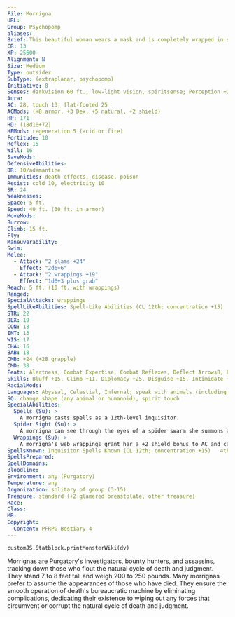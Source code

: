 ```yaml
---
File: Morrigna
URL: 
Group: Psychopomp
aliases: 
Brief: This beautiful woman wears a mask and is completely wrapped in spider silk. Magical fetishes adorn her clothing and staff.
CR: 13
XP: 25600
Alignment: N
Size: Medium
Type: outsider
SubType: (extraplanar, psychopomp)
Initiative: 8
Senses: darkvision 60 ft., low-light vision, spiritsense; Perception +28
Aura: 
AC: 28, touch 13, flat-footed 25
ACMods: (+8 armor, +3 Dex, +5 natural, +2 shield)
HP: 171
HD: (18d10+72)
HPMods: regeneration 5 (acid or fire)
Fortitude: 10
Reflex: 15
Will: 16
SaveMods: 
DefensiveAbilities: 
DR: 10/adamantine
Immunities: death effects, disease, poison
Resist: cold 10, electricity 10
SR: 24
Weaknesses: 
Space: 5 ft.
Speed: 40 ft. (30 ft. in armor)
MoveMods: 
Burrow: 
Climb: 15 ft.
Fly: 
Maneuverability: 
Swim: 
Melee: 
  - Attack: "2 slams +24"
    Effect: "2d6+6"
  - Attack: "2 wrappings +19"
    Effect: "1d6+3 plus grab"
Reach: 5 ft. (10 ft. with wrappings)
Ranged: 
SpecialAttacks: wrappings
SpellLikeAbilities: Spell-Like Abilities (CL 12th; concentration +15)   At Will-detect undead, stone tell   5/day-speak with dead   3/day-summon (level 7, 1d4 giant tarantulas [Pathfinder RPG Bestiary 2 256] 75% or 1d4 spider swarms 100%)
STR: 22
DEX: 19
CON: 18
INT: 13
WIS: 17
CHA: 16
BAB: 18
CMB: +24 (+28 grapple)
CMD: 38
Feats: Alertness, Combat Expertise, Combat Reflexes, Deflect ArrowsB, Eschew MaterialsB, Following StepAPG, Improved Initiative, Iron Will, Persuasive, Step Up, Step Up and StrikeAPG
Skills: Bluff +15, Climb +11, Diplomacy +25, Disguise +15, Intimidate +17, Knowledge (planes) +13, Perception +28, Sense Motive +25, Sleight of Hand +10, Stealth +22, Survival +15, Swim +6
RacialMods: 
Languages: Abyssal, Celestial, Infernal; speak with animals (including vermin), tongues
SQ: change shape (any animal or humanoid), spirit touch
SpecialAbilities:
  Spells (Su): >
    A morrigna casts spells as a 12th-level inquisitor.
  Spider Sight (Su): >
    A morrigna can see through the eyes of a spider swarm she summons as though it were the sensor of an arcane eye spell. She does not have to concentrate to use this ability.
  Wrappings (Su): >
    A morrigna's web wrappings grant her a +2 shield bonus to AC and can make secondary natural attacks.
SpellsKnown: Inquisitor Spells Known (CL 12th; concentration +15)   4th (3)-cure critical wounds, divination, freedom of movement, spell immunity   3rd (5)-blood biographyAPG (DC 16), dimensional anchor, dispel magic, halt undead (DC 16)   2nd (6)-confessAPG (DC 15), detect thoughts (DC 15), hold person (DC 15), invisibility, see invisibility   1st (6)-bane (DC 14), command (DC 14), comprehend languages, expeditious retreat, sanctuary (DC 14), wrathAPG   0-bleed (DC 13), detect magic, disrupt undead, read magic, siftAPG, stabilize
SpellsPrepared: 
SpellDomains: 
Bloodline: 
Environment: any (Purgatory)
Temperature: any
Organization: solitary of group (3-15)
Treasure: standard (+2 glamered breastplate, other treasure)
Race: 
Class: 
MR: 
Copyright:
  Content: PFRPG Bestiary 4
---
```

```dataviewjs
customJS.Statblock.printMonsterWiki(dv)
```
Morrignas are Purgatory's investigators, bounty hunters, and assassins, tracking down those who flout the natural cycle of death and judgment. They stand 7 to 8 feet tall and weigh 200 to 250 pounds. Many morrignas prefer to assume the appearances of those who have died. They ensure the smooth operation of death's bureaucratic machine by eliminating complications, dedicating their existence to wiping out any forces that circumvent or corrupt the natural cycle of death and judgment.
